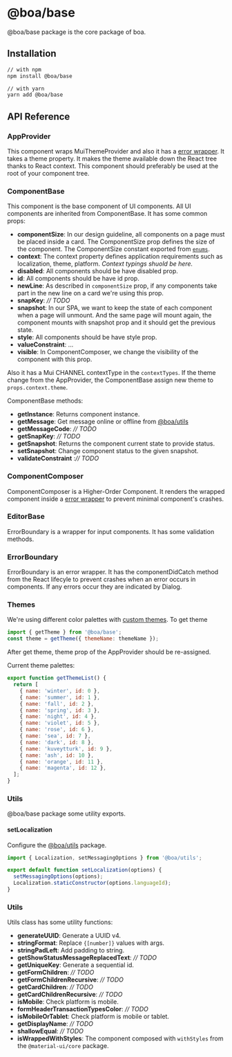 # @boa/base

@boa/base package is the core package of boa.

## Installation


```sh
// with npm
npm install @boa/base

// with yarn
yarn add @boa/base
```

## API Reference

### AppProvider

This component wraps MuiThemeProvider and also it has a [error wrapper](#ErrorBoundary). It takes a theme property. It makes the theme available down the React tree thanks to React context. This component should preferably be used at the root of your component tree.

### ComponentBase

This component is the base component of UI components. All UI components are inherited from ComponentBase. It has some common props:

- **componentSize**: In our design guideline, all components on a page must be placed inside a card. The ComponentSize prop defines the size of the component.  The ComponentSize constant exported from [`enums`](packages/base/src/enums/index.js#L10).
- **context**: The context property defines application requirements such as localization, theme, platform. *Context typings shuold be here.*
- **disabled**: All components should be have disabled prop.
- **id**: All components should be have id prop.
- **newLine**: As described in `componentSize` prop, if any components take part in the new line on a card we're using this prop.
- **snapKey**: *// TODO*
- **snapshot**: In our SPA, we want to keep the state of each component when a page will unmount. And the same page will mount again, the component mounts with snapshot prop and it should get the previous state.
- **style**: All components should be have style prop.
- **valueConstraint**: ...
- **visible**: In ComponentComposer, we change the visibility of the component with this prop.

Also it has a Mui CHANNEL contextType in the ```contextTypes```. If the theme change from the AppProvider, the ComponentBase assign new theme to ```props.context.theme```.

ComponentBase methods:

- **getInstance**: Returns component instance.
- **getMessage**: Get message online or offline from [@boa/utils](packages/utils#messaging) 
- **getMessageCode**: *// TODO*
- **getSnapKey**: *// TODO*
- **getSnapshot**: Returns the component current state to provide status. 
- **setSnapshot**: Change component status to the given snapshot.
- **validateConstraint** :*// TODO*

### ComponentComposer

ComponentComposer is a Higher-Order Component. It renders the wrapped component inside a [error wrapper](#ErrorBoundary) to prevent minimal component's crashes.


### EditorBase

ErrorBoundary is a wrapper for input components. It has some validation methods.

### ErrorBoundary

ErrorBoundary is an error wrapper. It has the componentDidCatch method from the React lifecyle to prevent crashes when an error occurs in components. If any errors occur they are indicated by Dialog.

### Themes

We're using different color palettes with [custom themes](packages/base/src/themes). To get theme

```js
import { getTheme } from '@boa/base';
const theme = getTheme({ themeName: themeName });
```

After get theme, theme prop of the AppProvider should be re-assigned.

Current theme palettes:

```js
export function getThemeList() {
  return [
    { name: 'winter', id: 0 },
    { name: 'summer', id: 1 },
    { name: 'fall', id: 2 },
    { name: 'spring', id: 3 },
    { name: 'night', id: 4 },
    { name: 'violet', id: 5 },
    { name: 'rose', id: 6 },
    { name: 'sea', id: 7 },
    { name: 'dark', id: 8 },
    { name: 'kuveytturk', id: 9 },
    { name: 'ash', id: 10 },
    { name: 'orange', id: 11 },
    { name: 'magenta', id: 12 },
  ];
}
```

### Utils

@boa/base package some utility exports.

#### setLocalization

Configure the [@boa/utils](packages/utils) package. 

```js
import { Localization, setMessagingOptions } from '@boa/utils';

export default function setLocalization(options) {
  setMessagingOptions(options);
  Localization.staticConstructor(options.languageId);
}
```

### Utils

Utils class has some utility functions:

- **generateUUID**: Generate a UUID v4.
- **stringFormat**: Replace `{[number]}` values with args.
- **stringPadLeft**: Add padding to string.
- **getShowStatusMessageReplacedText**: *// TODO*
- **getUniqueKey**: Generate a sequential id.
- **getFormChildren**: *// TODO*
- **getFormChildrenRecursive**: *// TODO*
- **getCardChildren**: *// TODO*
- **getCardChildrenRecursive**: *// TODO*
- **isMobile**: Check platform is mobile.
- **formHeaderTransactionTypesColor**: *// TODO*
- **isMobileOrTablet**: Check platform is mobile or tablet.
- **getDisplayName**: *// TODO*
- **shallowEqual**: *// TODO*
- **isWrappedWithStyles**: The component composed with `withStyles` from the `@material-ui/core` package.
